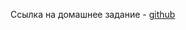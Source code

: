 Ссылка на домашнее задание - [github](https://github.com/netology-code/mnt-homeworks/blob/MNT-video/09-ci-04-jenkins/README.md)